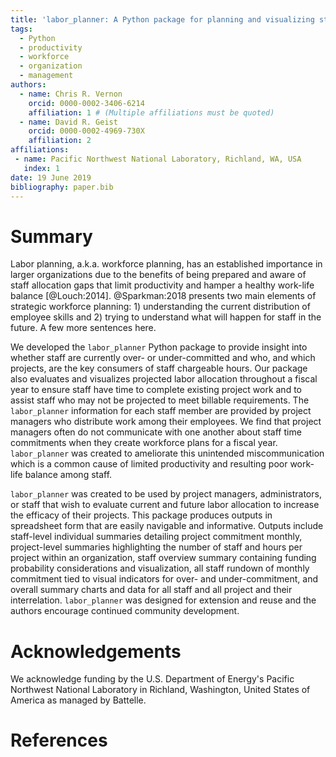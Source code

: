 ```yaml
---
title: 'labor_planner: A Python package for planning and visualizing staff labor allocation'
tags:
  - Python
  - productivity
  - workforce
  - organization
  - management
authors:
  - name: Chris R. Vernon
    orcid: 0000-0002-3406-6214
    affiliation: 1 # (Multiple affiliations must be quoted)
  - name: David R. Geist
    orcid: 0000-0002-4969-730X
    affiliation: 2
affiliations:
 - name: Pacific Northwest National Laboratory, Richland, WA, USA
   index: 1
date: 19 June 2019
bibliography: paper.bib
---
```


# Summary

Labor planning, a.k.a. workforce planning, has an established importance
in larger organizations due to the benefits of being prepared and aware of staff
allocation gaps that limit productivity and hamper a healthy work-life
balance [@Louch:2014]. @Sparkman:2018 presents two main elements of strategic
workforce planning:  1) understanding the current distribution of employee
skills and 2) trying to understand what will happen for staff in the future.
A few more sentences here.

We developed the `labor_planner` Python package to provide insight into whether
staff are currently over- or under-committed and who, and which projects, are
the key consumers of staff chargeable hours.  Our package also evaluates and
visualizes projected labor allocation throughout a fiscal year to ensure staff
have time to complete existing project work and to assist staff who may not be
projected to meet billable requirements.  The `labor_planner` information for each
staff member are provided by project managers who distribute work among their
employees.  We find that project managers often do not communicate with one
another about staff time commitments when they create workforce plans for a
fiscal year.  `labor_planner` was created to ameliorate this unintended
miscommunication which is a common cause of limited productivity and resulting
poor work-life balance among staff.

`labor_planner` was created to be used by project managers, administrators, or
staff that wish to evaluate current and future labor allocation to increase the
efficacy of their projects. This package produces outputs in spreadsheet form
that are easily navigable and informative.  Outputs include staff-level
individual summaries detailing project commitment monthly, project-level
summaries highlighting the number of staff and hours per project within an
organization, staff overview summary containing funding probability
considerations and visualization, all staff rundown of monthly commitment tied
to visual indicators for over- and under-commitment, and overall summary charts
and data for all staff and all project and their interrelation.  `labor_planner`
was designed for extension and reuse and the authors encourage continued
community development.


# Acknowledgements

We acknowledge funding by the U.S. Department of Energy's Pacific Northwest
National Laboratory in Richland, Washington, United States of America as
managed by Battelle.

# References
